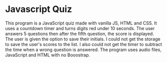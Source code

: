 # Javascript Quiz
This program is a JavaScript quiz made with vanilla JS, HTML and CSS. 
It uses a countdown timer and turns digits red under 10 seconds.
The user answers 5 questions then after the fifth question, the score is displayed.
The user is given the option to save their initials.
I could not get the storage to save the user's scores to the list. 
I also could not get the timer to subtract the time when a wrong question is answered. 
The program uses audio files, JavaScript and HTML with no Booostrap. 

